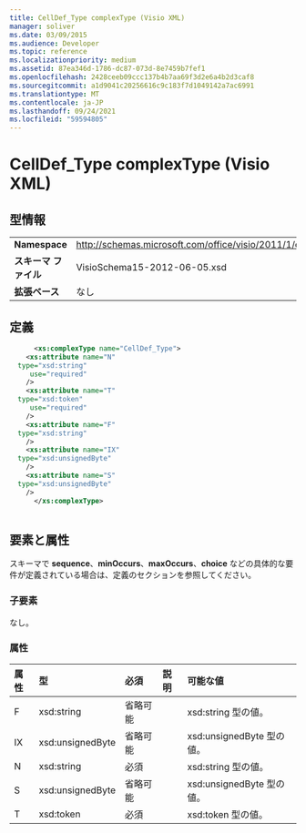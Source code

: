 ```yaml
---
title: CellDef_Type complexType (Visio XML)
manager: soliver
ms.date: 03/09/2015
ms.audience: Developer
ms.topic: reference
ms.localizationpriority: medium
ms.assetid: 87ea346d-1786-dc87-073d-8e7459b7fef1
ms.openlocfilehash: 2428ceeb09ccc137b4b7aa69f3d2e6a4b2d3caf8
ms.sourcegitcommit: a1d9041c20256616c9c183f7d1049142a7ac6991
ms.translationtype: MT
ms.contentlocale: ja-JP
ms.lasthandoff: 09/24/2021
ms.locfileid: "59594805"
---
```

# <a name="celldef_type-complextype-visio-xml"></a>CellDef_Type complexType (Visio XML)

## <a name="type-information"></a>型情報

|||
|:-----|:-----|
|**Namespace** <br/> |http://schemas.microsoft.com/office/visio/2011/1/core  <br/> |
|**スキーマ ファイル** <br/> |VisioSchema15-2012-06-05.xsd  <br/> |
|**拡張ベース** <br/> |なし  <br/> |
   
## <a name="definition"></a>定義

```XML
      <xs:complexType name="CellDef_Type">
    <xs:attribute name="N"
  type="xsd:string"
     use="required"
    />
    <xs:attribute name="T"
  type="xsd:token"
     use="required"
    />
    <xs:attribute name="F"
  type="xsd:string"
    />
    <xs:attribute name="IX"
  type="xsd:unsignedByte"
    />
    <xs:attribute name="S"
  type="xsd:unsignedByte"
    />
      </xs:complexType>
      
```

## <a name="elements-and-attributes"></a>要素と属性

スキーマで **sequence**、**minOccurs**、**maxOccurs**、**choice** などの具体的な要件が定義されている場合は、定義のセクションを参照してください。 
  
### <a name="child-elements"></a>子要素

なし。
  
### <a name="attributes"></a>属性

|**属性**|**型**|**必須**|**説明**|**可能な値**|
|:-----|:-----|:-----|:-----|:-----|
|F  <br/> |xsd:string  <br/> |省略可能  <br/> ||xsd:string 型の値。  <br/> |
|IX  <br/> |xsd:unsignedByte  <br/> |省略可能  <br/> ||xsd:unsignedByte 型の値。  <br/> |
|N  <br/> |xsd:string  <br/> |必須  <br/> ||xsd:string 型の値。  <br/> |
|S  <br/> |xsd:unsignedByte  <br/> |省略可能  <br/> ||xsd:unsignedByte 型の値。  <br/> |
|T  <br/> |xsd:token  <br/> |必須  <br/> ||xsd:token 型の値。  <br/> |
   

